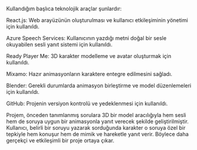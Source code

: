 
Kullandığım başlıca teknolojik araçlar şunlardır:

React.js: Web arayüzünün oluşturulması ve kullanıcı etkileşiminin yönetimi için kullanıldı.

Azure Speech Services: Kullanıcının yazdığı metni doğal bir sesle okuyabilen sesli yanıt sistemi için kullanıldı.

Ready Player Me: 3D karakter modelleme ve avatar oluşturmak için kullanıldı.

Mixamo: Hazır animasyonların karaktere entegre edilmesini sağladı.

Blender: Gerekli durumlarda animasyon birleştirme ve model düzenlemeleri için kullanıldı.

GitHub: Projenin versiyon kontrolü ve yedeklenmesi için kullanıldı.


Projem, önceden tanımlanmış sorulara 3D bir model aracılığıyla hem sesli hem de soruya uygun bir animasyonla yanıt verecek şekilde geliştirilmiştir. Kullanıcı, belirli bir soruyu yazarak sorduğunda karakter o soruya özel bir tepkiyle hem konuşur hem de mimik ve hareketle yanıt verir. Böylece daha gerçekçi ve etkileşimli bir proje ortaya çıkar.


